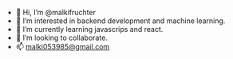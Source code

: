 - 👋 Hi, I’m @malkifruchter
- 👀 I’m interested in backend development and machine learning.
- 🌱 I’m currently learning javascrips and react.
- 💞️ I’m looking to collaborate.
- 📫 malki053985@gmail.com

